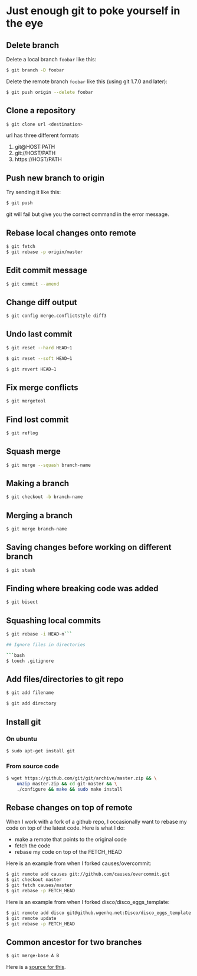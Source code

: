 # Just enough git to poke yourself in the eye

## Delete branch

Delete a local branch `foobar` like this:

```bash
$ git branch -D foobar
```

Delete the remote branch  `foobar` like this (using git 1.7.0 and later):

```bash
$ git push origin --delete foobar
```

## Clone a repository

```bash
$ git clone url <destination>
```

url has three different formats
1. git@HOST:PATH
2. git://HOST/PATH
3. https://HOST/PATH

## Push new branch to origin

Try sending it like this:

```bash
$ git push
```

git will fail but give you the correct command in the error message.

## Rebase local changes onto remote

```bash
$ git fetch
$ git rebase -p origin/master
```

## Edit commit message

```bash
$ git commit --amend
```

## Change diff output

```bash
$ git config merge.conflictstyle diff3
```

## Undo last commit

```bash
$ git reset --hard HEAD~1
```

```bash
$ git reset --soft HEAD~1
```

```bash
$ git revert HEAD~1
```

## Fix merge conflicts

```bash
$ git mergetool
```

## Find lost commit

```bash
$ git reflog
```

## Squash merge

```bash
$ git merge --squash branch-name
```

## Making a branch

```bash
$ git checkout -b branch-name
```

## Merging a branch

```bash
$ git merge branch-name
```

## Saving changes before working on different branch

```bash
$ git stash
```

## Finding where breaking code was added

```bash
$ git bisect
```

## Squashing local commits

```bash
$ git rebase -i HEAD~n```

## Ignore files in directories

```bash
$ touch .gitignore
```

## Add files/directories to git repo

```bash
$ git add filename
```

```bash
$ git add directory
```

## Install git

### On ubuntu

```bash
$ sudo apt-get install git
```

### From source code

```bash
$ wget https://github.com/git/git/archive/master.zip && \
    unzip master.zip && cd git-master && \
    ./configure && make && sudo make install
```

## Rebase changes on top of remote

When I work with a fork of a github repo, I occasionally want to rebase my code on top
of the latest code. Here is what I do:
- make a remote that points to the original code
- fetch the code
- rebase my code on top of the FETCH_HEAD

Here is an example from when I forked causes/overcommit:
```bash
$ git remote add causes git://github.com/causes/overcommit.git
$ git checkout master
$ git fetch causes/master
$ git rebase -p FETCH_HEAD
```

Here is an example from when I forked disco/disco_eggs_template:
```bash
$ git remote add disco git@github.wgenhq.net:Disco/disco_eggs_template.git
$ git remote update
$ git rebase -p FETCH_HEAD
```

## Common ancestor for two branches

```bash
$ git merge-base A B
```

Here is a [source for this](http://stackoverflow.com/questions/1549146/find-common-ancestor-of-two-branches).
